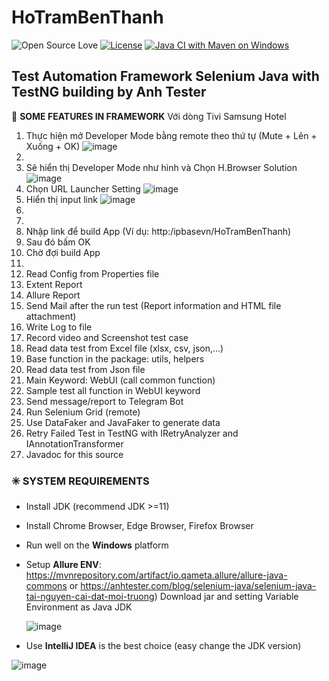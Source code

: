 # HoTramBenThanh

![Open Source Love](https://badges.frapsoft.com/os/v1/open-source.svg?v=103)
[![License](https://img.shields.io/badge/License-Apache%202.0-blue.svg)](https://opensource.org/licenses/Apache-2.0)
[![Java CI with Maven on Windows](https://github.com/anhtester/AutomationFrameworkSelenium/actions/workflows/maven.yml/badge.svg)](https://github.com/anhtester/AutomationFrameworkSelenium/actions/workflows/maven.yml)

## Test Automation Framework Selenium Java with TestNG building by Anh Tester

🔆 **SOME FEATURES IN FRAMEWORK**
Với dòng Tivi Samsung Hotel
1. Thực hiện mở Developer Mode bằng remote theo thứ tự (Mute + Lên + Xuống + OK)
![image](https://github.com/tuanddipbase/HoTramBenThanh/blob/main/msg-4076848741-3139.jpg)
2. 
3. Sẽ hiển thị Developer Mode như hình và Chọn H.Browser Solution
![image](https://github.com/tuanddipbase/HoTramBenThanh/blob/main/msg-4076848741-3181.jpg)
4. Chọn URL Launcher Setting
![image](https://github.com/tuanddipbase/HoTramBenThanh/blob/main/msg-4076848741-3182.jpg)
5. Hiển thị input link
![image](https://github.com/tuanddipbase/HoTramBenThanh/blob/main/msg-4076848741-3183.jpg)
6. 
7. 
8. Nhập link để build App (Ví dụ: http:/ipbasevn/HoTramBenThanh)
9. Sau đó bấm OK
10. Chờ đợi build App
11. 
12. Read Config from Properties file
13. Extent Report
14. Allure Report
15. Send Mail after the run test (Report information and HTML file attachment)
16. Write Log to file
17. Record video and Screenshot test case
18. Read data test from Excel file (xlsx, csv, json,...)
19. Base function in the package: utils, helpers
20. Read data test from Json file
21. Main Keyword: WebUI (call common function)
22. Sample test all function in WebUI keyword
23. Send message/report to Telegram Bot
24. Run Selenium Grid (remote)
25. Use DataFaker and JavaFaker to generate data
26. Retry Failed Test in TestNG with IRetryAnalyzer and IAnnotationTransformer
27. Javadoc for this source

### ✳️ **SYSTEM REQUIREMENTS**

- Install JDK (recommend JDK >=11)
- Install Chrome Browser, Edge Browser, Firefox Browser
- Run well on the **Windows** platform
- Setup **Allure ENV**:
  https://mvnrepository.com/artifact/io.qameta.allure/allure-java-commons
  or
  https://anhtester.com/blog/selenium-java/selenium-java-tai-nguyen-cai-dat-moi-truong)
  Download jar and setting Variable Environment as Java JDK

  ![image](https://user-images.githubusercontent.com/87883620/161661705-b8706957-5a26-4faf-8ddf-2f9aef78418e.png)

- Use **IntelliJ IDEA** is the best choice (easy change the JDK version)

![image](https://user-images.githubusercontent.com/87883620/161707184-7ad558f2-0d7d-4851-bfd6-2796d4e46593.png)

